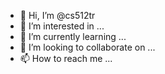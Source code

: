 - 👋 Hi, I’m @cs512tr
- 👀 I’m interested in ...
- 🌱 I’m currently learning ...
- 💞️ I’m looking to collaborate on ...
- 📫 How to reach me ...

<!---
cs512tr/cs512tr is a ✨ special ✨ repository because its `README.md` (this file) appears on your GitHub profile.
You can click the Preview link to take a look at your changes.
--->

